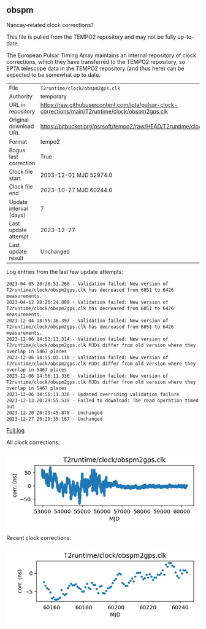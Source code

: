
## obspm

Nancay-related clock corrections?

This file is pulled from the TEMPO2 repository and may not be fully
up-to-date.

The European Pulsar Timing Array maintains an internal repository
of clock corrections, which they have transferred to the TEMPO2
repository, so  EPTA telescope data in the TEMPO2 repository (and
thus here) can be expected to be somewhat up to date.

|     |     |
|:--- |:--- |
| File | `T2runtime/clock/obspm2gps.clk` |
| Authority | temporary |
| URL in repository | <https://raw.githubusercontent.com/ipta/pulsar-clock-corrections/main/T2runtime/clock/obspm2gps.clk> |
| Original download URL | <https://bitbucket.org/psrsoft/tempo2/raw/HEAD/T2runtime/clock/obspm2gps.clk> |
| Format | tempo2 |
| Bogus last correction | True |
| Clock file start | 2003-12-01 MJD 52974.0 |
| Clock file end | 2023-10-27 MJD 60244.0 |
| Update interval (days) | 7 |
| Last update attempt | 2023-12-27 |
| Last update result | Unchanged |

Log entries from the last few update attempts:
```
2023-04-05 20:28:51.268 - Validation failed: New version of T2runtime/clock/obspm2gps.clk has decreased from 6851 to 6426 measurements.
2023-04-12 20:26:24.889 - Validation failed: New version of T2runtime/clock/obspm2gps.clk has decreased from 6851 to 6426 measurements.
2023-12-04 18:55:36.397 - Validation failed: New version of T2runtime/clock/obspm2gps.clk has decreased from 6851 to 6426 measurements.
2023-12-06 14:53:13.314 - Validation failed: New version of T2runtime/clock/obspm2gps.clk MJDs differ from old version where they overlap in 5467 places
2023-12-06 14:55:03.110 - Validation failed: New version of T2runtime/clock/obspm2gps.clk MJDs differ from old version where they overlap in 5467 places
2023-12-06 14:56:11.336 - Validation failed: New version of T2runtime/clock/obspm2gps.clk MJDs differ from old version where they overlap in 5467 places
2023-12-06 14:56:11.338 - Updated overriding validation failure
2023-12-13 20:29:55.539 - Failed to download: The read operation timed out
2023-12-20 20:29:45.878 - Unchanged
2023-12-27 20:29:35.187 - Unchanged
```
[Full log](https://raw.githubusercontent.com/ipta/pulsar-clock-corrections/main/log/T2runtime/clock/obspm2gps.clk.log)


All clock corrections:

![plot of all clock corrections](obspm2gps.clk.png "All corrections")

Recent clock corrections:

![plot of recent clock corrections](obspm2gps.clk.short.png "Recent corrections")

